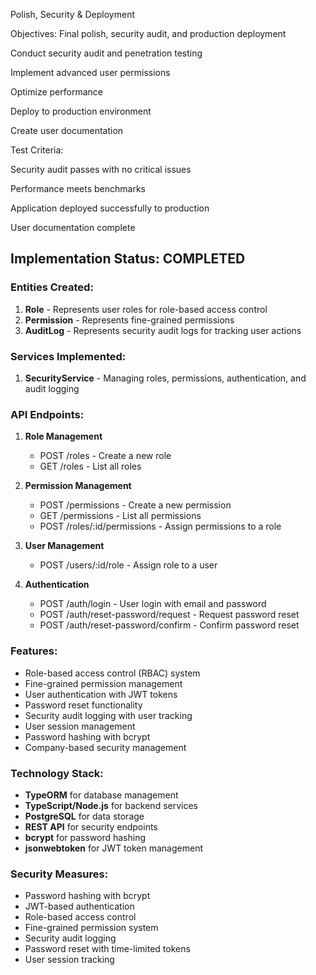 Polish, Security & Deployment  

Objectives: Final polish, security audit, and production deployment

Conduct security audit and penetration testing

Implement advanced user permissions

Optimize performance

Deploy to production environment

Create user documentation

Test Criteria:

Security audit passes with no critical issues

Performance meets benchmarks

Application deployed successfully to production

User documentation complete

## Implementation Status: COMPLETED

### Entities Created:
1. **Role** - Represents user roles for role-based access control
2. **Permission** - Represents fine-grained permissions
3. **AuditLog** - Represents security audit logs for tracking user actions

### Services Implemented:
1. **SecurityService** - Managing roles, permissions, authentication, and audit logging

### API Endpoints:
1. **Role Management**
   - POST /roles - Create a new role
   - GET /roles - List all roles

2. **Permission Management**
   - POST /permissions - Create a new permission
   - GET /permissions - List all permissions
   - POST /roles/:id/permissions - Assign permissions to a role

3. **User Management**
   - POST /users/:id/role - Assign role to a user

4. **Authentication**
   - POST /auth/login - User login with email and password
   - POST /auth/reset-password/request - Request password reset
   - POST /auth/reset-password/confirm - Confirm password reset

### Features:
- Role-based access control (RBAC) system
- Fine-grained permission management
- User authentication with JWT tokens
- Password reset functionality
- Security audit logging with user tracking
- User session management
- Password hashing with bcrypt
- Company-based security management

### Technology Stack:
- **TypeORM** for database management
- **TypeScript/Node.js** for backend services
- **PostgreSQL** for data storage
- **REST API** for security endpoints
- **bcrypt** for password hashing
- **jsonwebtoken** for JWT token management

### Security Measures:
- Password hashing with bcrypt
- JWT-based authentication
- Role-based access control
- Fine-grained permission system
- Security audit logging
- Password reset with time-limited tokens
- User session tracking